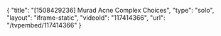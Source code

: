 {
    "title": "[1508429236] Murad Acne Complex Choices",
    "type": "solo",
    "layout": "iframe-static",
    "videoId": "117414366",
    "url": "\/tvpembed\/117414366"
}